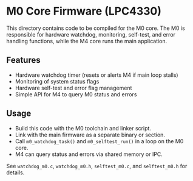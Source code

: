 # M0 Core Firmware (LPC4330)

This directory contains code to be compiled for the M0 core. The M0 is responsible for hardware watchdog, monitoring, self-test, and error handling functions, while the M4 core runs the main application.

## Features
- Hardware watchdog timer (resets or alerts M4 if main loop stalls)
- Monitoring of system status flags
- Hardware self-test and error flag management
- Simple API for M4 to query M0 status and errors

## Usage
- Build this code with the M0 toolchain and linker script.
- Link with the main firmware as a separate binary or section.
- Call `m0_watchdog_task()` and `m0_selftest_run()` in a loop on the M0 core.
- M4 can query status and errors via shared memory or IPC.

See `watchdog_m0.c`, `watchdog_m0.h`, `selftest_m0.c`, and `selftest_m0.h` for details.
